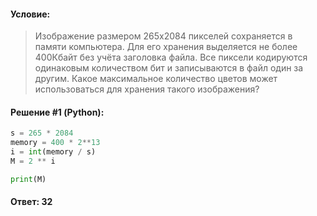 #### Условие:

> Изображение размером 265х2084 пикселей сохраняется в памяти компьютера. 
> Для его хранения выделяется не более 400Кбайт без учёта заголовка файла. 
> Все пиксели кодируются одинаковым количеством бит и записываются в файл один за другим. 
> Какое максимальное количество цветов может использоваться для хранения такого изображения?

#### Решение #1 (Python):
```python
s = 265 * 2084
memory = 400 * 2**13
i = int(memory / s)
M = 2 ** i

print(M)
```

#### Ответ: 32

